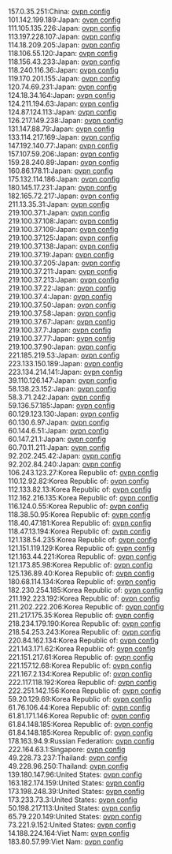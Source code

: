 157.0.35.251:China: [ovpn config](vpn/157_0_35_251.ovpn)  
101.142.199.189:Japan: [ovpn config](vpn/101_142_199_189.ovpn)  
111.105.135.226:Japan: [ovpn config](vpn/111_105_135_226.ovpn)  
113.197.228.107:Japan: [ovpn config](vpn/113_197_228_107.ovpn)  
114.18.209.205:Japan: [ovpn config](vpn/114_18_209_205.ovpn)  
118.106.55.120:Japan: [ovpn config](vpn/118_106_55_120.ovpn)  
118.156.43.233:Japan: [ovpn config](vpn/118_156_43_233.ovpn)  
118.240.116.36:Japan: [ovpn config](vpn/118_240_116_36.ovpn)  
119.170.201.155:Japan: [ovpn config](vpn/119_170_201_155.ovpn)  
120.74.69.231:Japan: [ovpn config](vpn/120_74_69_231.ovpn)  
124.18.34.164:Japan: [ovpn config](vpn/124_18_34_164.ovpn)  
124.211.194.63:Japan: [ovpn config](vpn/124_211_194_63.ovpn)  
124.87.124.113:Japan: [ovpn config](vpn/124_87_124_113.ovpn)  
126.217.149.238:Japan: [ovpn config](vpn/126_217_149_238.ovpn)  
131.147.88.79:Japan: [ovpn config](vpn/131_147_88_79.ovpn)  
133.114.217.169:Japan: [ovpn config](vpn/133_114_217_169.ovpn)  
147.192.140.77:Japan: [ovpn config](vpn/147_192_140_77.ovpn)  
157.107.59.206:Japan: [ovpn config](vpn/157_107_59_206.ovpn)  
159.28.240.89:Japan: [ovpn config](vpn/159_28_240_89.ovpn)  
160.86.178.11:Japan: [ovpn config](vpn/160_86_178_11.ovpn)  
175.132.114.186:Japan: [ovpn config](vpn/175_132_114_186.ovpn)  
180.145.17.231:Japan: [ovpn config](vpn/180_145_17_231.ovpn)  
182.165.72.217:Japan: [ovpn config](vpn/182_165_72_217.ovpn)  
211.13.35.31:Japan: [ovpn config](vpn/211_13_35_31.ovpn)  
219.100.37.1:Japan: [ovpn config](vpn/219_100_37_1.ovpn)  
219.100.37.108:Japan: [ovpn config](vpn/219_100_37_108.ovpn)  
219.100.37.109:Japan: [ovpn config](vpn/219_100_37_109.ovpn)  
219.100.37.125:Japan: [ovpn config](vpn/219_100_37_125.ovpn)  
219.100.37.138:Japan: [ovpn config](vpn/219_100_37_138.ovpn)  
219.100.37.19:Japan: [ovpn config](vpn/219_100_37_19.ovpn)  
219.100.37.205:Japan: [ovpn config](vpn/219_100_37_205.ovpn)  
219.100.37.211:Japan: [ovpn config](vpn/219_100_37_211.ovpn)  
219.100.37.213:Japan: [ovpn config](vpn/219_100_37_213.ovpn)  
219.100.37.22:Japan: [ovpn config](vpn/219_100_37_22.ovpn)  
219.100.37.4:Japan: [ovpn config](vpn/219_100_37_4.ovpn)  
219.100.37.50:Japan: [ovpn config](vpn/219_100_37_50.ovpn)  
219.100.37.58:Japan: [ovpn config](vpn/219_100_37_58.ovpn)  
219.100.37.67:Japan: [ovpn config](vpn/219_100_37_67.ovpn)  
219.100.37.7:Japan: [ovpn config](vpn/219_100_37_7.ovpn)  
219.100.37.77:Japan: [ovpn config](vpn/219_100_37_77.ovpn)  
219.100.37.90:Japan: [ovpn config](vpn/219_100_37_90.ovpn)  
221.185.219.53:Japan: [ovpn config](vpn/221_185_219_53.ovpn)  
223.133.150.189:Japan: [ovpn config](vpn/223_133_150_189.ovpn)  
223.134.214.141:Japan: [ovpn config](vpn/223_134_214_141.ovpn)  
39.110.126.147:Japan: [ovpn config](vpn/39_110_126_147.ovpn)  
58.138.23.152:Japan: [ovpn config](vpn/58_138_23_152.ovpn)  
58.3.71.242:Japan: [ovpn config](vpn/58_3_71_242.ovpn)  
59.136.57.185:Japan: [ovpn config](vpn/59_136_57_185.ovpn)  
60.129.123.130:Japan: [ovpn config](vpn/60_129_123_130.ovpn)  
60.130.6.97:Japan: [ovpn config](vpn/60_130_6_97.ovpn)  
60.144.6.51:Japan: [ovpn config](vpn/60_144_6_51.ovpn)  
60.147.21.1:Japan: [ovpn config](vpn/60_147_21_1.ovpn)  
60.70.11.211:Japan: [ovpn config](vpn/60_70_11_211.ovpn)  
92.202.245.42:Japan: [ovpn config](vpn/92_202_245_42.ovpn)  
92.202.84.240:Japan: [ovpn config](vpn/92_202_84_240.ovpn)  
106.243.123.27:Korea Republic of: [ovpn config](vpn/106_243_123_27.ovpn)  
110.12.92.82:Korea Republic of: [ovpn config](vpn/110_12_92_82.ovpn)  
112.133.82.13:Korea Republic of: [ovpn config](vpn/112_133_82_13.ovpn)  
112.162.216.135:Korea Republic of: [ovpn config](vpn/112_162_216_135.ovpn)  
116.124.0.55:Korea Republic of: [ovpn config](vpn/116_124_0_55.ovpn)  
118.38.50.95:Korea Republic of: [ovpn config](vpn/118_38_50_95.ovpn)  
118.40.47.181:Korea Republic of: [ovpn config](vpn/118_40_47_181.ovpn)  
118.47.13.194:Korea Republic of: [ovpn config](vpn/118_47_13_194.ovpn)  
121.138.54.235:Korea Republic of: [ovpn config](vpn/121_138_54_235.ovpn)  
121.151.119.129:Korea Republic of: [ovpn config](vpn/121_151_119_129.ovpn)  
121.163.44.221:Korea Republic of: [ovpn config](vpn/121_163_44_221.ovpn)  
121.173.85.98:Korea Republic of: [ovpn config](vpn/121_173_85_98.ovpn)  
125.136.89.40:Korea Republic of: [ovpn config](vpn/125_136_89_40.ovpn)  
180.68.114.134:Korea Republic of: [ovpn config](vpn/180_68_114_134.ovpn)  
182.230.254.185:Korea Republic of: [ovpn config](vpn/182_230_254_185.ovpn)  
211.192.223.192:Korea Republic of: [ovpn config](vpn/211_192_223_192.ovpn)  
211.202.222.206:Korea Republic of: [ovpn config](vpn/211_202_222_206.ovpn)  
211.217.175.35:Korea Republic of: [ovpn config](vpn/211_217_175_35.ovpn)  
218.234.179.190:Korea Republic of: [ovpn config](vpn/218_234_179_190.ovpn)  
218.54.253.243:Korea Republic of: [ovpn config](vpn/218_54_253_243.ovpn)  
220.84.162.134:Korea Republic of: [ovpn config](vpn/220_84_162_134.ovpn)  
221.143.171.62:Korea Republic of: [ovpn config](vpn/221_143_171_62.ovpn)  
221.151.217.61:Korea Republic of: [ovpn config](vpn/221_151_217_61.ovpn)  
221.157.12.68:Korea Republic of: [ovpn config](vpn/221_157_12_68.ovpn)  
221.167.2.134:Korea Republic of: [ovpn config](vpn/221_167_2_134.ovpn)  
222.117.118.192:Korea Republic of: [ovpn config](vpn/222_117_118_192.ovpn)  
222.251.142.156:Korea Republic of: [ovpn config](vpn/222_251_142_156.ovpn)  
59.20.129.69:Korea Republic of: [ovpn config](vpn/59_20_129_69.ovpn)  
61.76.106.44:Korea Republic of: [ovpn config](vpn/61_76_106_44.ovpn)  
61.81.171.146:Korea Republic of: [ovpn config](vpn/61_81_171_146.ovpn)  
61.84.148.185:Korea Republic of: [ovpn config](vpn/61_84_148_185.ovpn)  
61.84.148.185:Korea Republic of: [ovpn config](vpn/61_84_148_185.ovpn)  
178.163.94.9:Russian Federation: [ovpn config](vpn/178_163_94_9.ovpn)  
222.164.63.1:Singapore: [ovpn config](vpn/222_164_63_1.ovpn)  
49.228.73.237:Thailand: [ovpn config](vpn/49_228_73_237.ovpn)  
49.228.96.250:Thailand: [ovpn config](vpn/49_228_96_250.ovpn)  
139.180.147.96:United States: [ovpn config](vpn/139_180_147_96.ovpn)  
163.182.174.159:United States: [ovpn config](vpn/163_182_174_159.ovpn)  
173.198.248.39:United States: [ovpn config](vpn/173_198_248_39.ovpn)  
173.233.73.3:United States: [ovpn config](vpn/173_233_73_3.ovpn)  
50.198.217.113:United States: [ovpn config](vpn/50_198_217_113.ovpn)  
65.79.220.149:United States: [ovpn config](vpn/65_79_220_149.ovpn)  
73.221.9.152:United States: [ovpn config](vpn/73_221_9_152.ovpn)  
14.188.224.164:Viet Nam: [ovpn config](vpn/14_188_224_164.ovpn)  
183.80.57.99:Viet Nam: [ovpn config](vpn/183_80_57_99.ovpn)  
